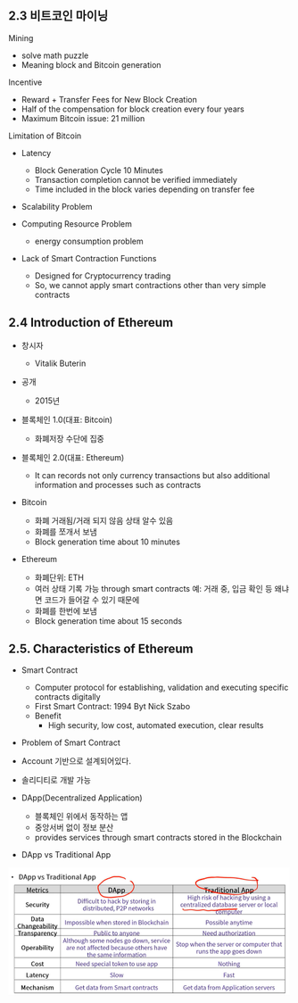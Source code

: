 ## 2.3 비트코인 마이닝

Mining

- solve math puzzle
- Meaning block and Bitcoin generation

Incentive

- Reward + Transfer Fees for New Block Creation
- Half of the compensation for block creation every four years
- Maximum Bitcoin issue: 21 million

Limitation of Bitcoin

- Latency

  - Block Generation Cycle 10 Minutes
  - Transaction completion cannot be verified immediately
  - Time included in the block varies depending on transfer fee

- Scalability Problem

- Computing Resource Problem
  - energy consumption problem
- Lack of Smart Contraction Functions
  - Designed for Cryptocurrency trading
  - So, we cannot apply smart contractions other than very simple contracts

## 2.4 Introduction of Ethereum

- 창시자

  - Vitalik Buterin

- 공개

  - 2015년

- 블록체인 1.0(대표: Bitcoin)
  - 화폐저장 수단에 집중
- 블록체인 2.0(대표: Ethereum)

  - It can records not only currency transactions but also additional information and processes such as contracts

- Bitcoin
  - 화폐 거래됨/거래 되지 않음 상태 알수 있음
  - 화폐를 쪼개서 보냄
  - Block generation time about 10 minutes
- Ethereum
  - 화폐단위: ETH
  - 여러 상태 기록 가능 through smart contracts 예: 거래 중, 입금 확인 등 왜냐면 코드가 들어갈 수 있기 때문에
  - 화폐를 한번에 보냄
  - Block generation time about 15 seconds

## 2.5. Characteristics of Ethereum

- Smart Contract
  - Computer protocol for establishing, validation and executing specific contracts digitally
  - First Smart Contract: 1994 Byt Nick Szabo
  - Benefit
    - High security, low cost, automated execution, clear results
- Problem of Smart Contract
- Account 기반으로 설계되어있다.

- 솔리디티로 개발 가능

- DApp(Decentralized Application)

  - 블록체인 위에서 동작하는 앱
  - 중앙서버 없이 정보 분산
  - provides services through smart contracts stored in the Blockchain

- DApp vs Traditional App

![DAppVsTraditionalApp](./DappVsTraditionalApp.PNG)
